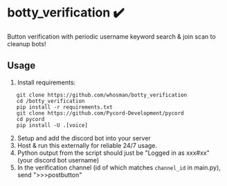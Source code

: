 
# botty_verification ✔️

Button verification with periodic username keyword search & join scan to cleanup bots!

## Usage

1. Install requirements:  
```
   git clone https://github.com/whosman/botty_verification
   cd /botty_verification
   pip install -r requirements.txt
   git clone https://github.com/Pycord-Development/pycord
   cd pycord
   pip install -U .[voice]
```
2. Setup and add the discord bot into your server
3. Host & run this externally for reliable 24/7 usage.
4. Python output from the script should just be "Logged in as xxx#xx" (your discord bot username)
5. In the verification channel (id of which matches `channel_id` in main.py), send ">>>postbutton"
